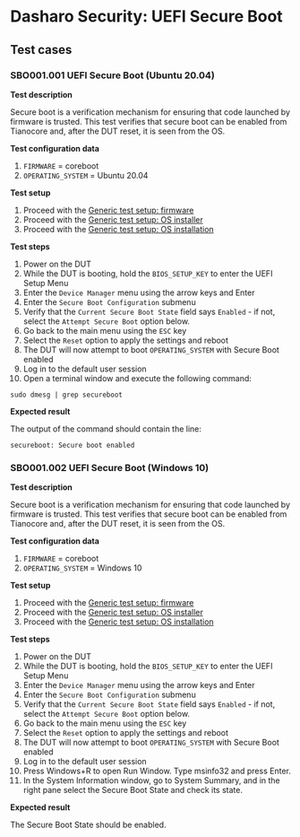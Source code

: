 # Dasharo Security: UEFI Secure Boot

## Test cases

### SBO001.001 UEFI Secure Boot (Ubuntu 20.04)

**Test description**

Secure boot is a verification mechanism for ensuring that code launched by 
firmware is trusted. This test verifies that secure boot can be enabled from 
Tianocore and, after the DUT reset, it is seen from the OS.

**Test configuration data**

1. `FIRMWARE` = coreboot
1. `OPERATING_SYSTEM` = Ubuntu 20.04

**Test setup**

1. Proceed with the
   [Generic test setup: firmware](../../dasharo-compatibility/generic-test-setup/#firmware)
1. Proceed with the
   [Generic test setup: OS installer](../../dasharo-compatibility/generic-test-setup/#os-installer)
1. Proceed with the
   [Generic test setup: OS installation](../../dasharo-compatibility/generic-test-setup/#os-installation)

**Test steps**

1. Power on the DUT
1. While the DUT is booting, hold the `BIOS_SETUP_KEY` to enter the UEFI Setup 
    Menu
1. Enter the `Device Manager` menu using the arrow keys and Enter
1. Enter the `Secure Boot Configuration` submenu
1. Verify that the `Current Secure Boot State` field says `Enabled` - if not,
    select the `Attempt Secure Boot` option below.
1. Go back to the main menu using the `ESC` key
1. Select the `Reset` option to apply the settings and reboot
1. The DUT will now attempt to boot `OPERATING_SYSTEM` with Secure Boot enabled
1. Log in to the default user session
1. Open a terminal window and execute the following command:

```
sudo dmesg | grep secureboot
```

**Expected result**

The output of the command should contain the line:

```
secureboot: Secure boot enabled
```

### SBO001.002 UEFI Secure Boot (Windows 10)

**Test description**

Secure boot is a verification mechanism for ensuring that code launched by 
firmware is trusted. This test verifies that secure boot can be enabled from 
Tianocore and, after the DUT reset, it is seen from the OS.

**Test configuration data**

1. `FIRMWARE` = coreboot
1. `OPERATING_SYSTEM` = Windows 10

**Test setup**

1. Proceed with the
   [Generic test setup: firmware](../../dasharo-compatibility/generic-test-setup/#firmware)
1. Proceed with the
   [Generic test setup: OS installer](../../dasharo-compatibility/generic-test-setup/#os-installer)
1. Proceed with the
   [Generic test setup: OS installation](../../dasharo-compatibility/generic-test-setup/#os-installation)

**Test steps**

1. Power on the DUT
1. While the DUT is booting, hold the `BIOS_SETUP_KEY` to enter the UEFI Setup 
   Menu
1. Enter the `Device Manager` menu using the arrow keys and Enter
1. Enter the `Secure Boot Configuration` submenu
1. Verify that the `Current Secure Boot State` field says `Enabled` - if not,
   select the `Attempt Secure Boot` option below.
1. Go back to the main menu using the `ESC` key
1. Select the `Reset` option to apply the settings and reboot
1. The DUT will now attempt to boot `OPERATING_SYSTEM` with Secure Boot enabled
1. Log in to the default user session
1. Press Windows+R to open Run Window. Type msinfo32 and press Enter.
1. In the System Information window, go to System Summary, and in the right pane
   select the Secure Boot State and check its state.

**Expected result**

The Secure Boot State should be enabled.
